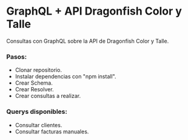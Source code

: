 # GraphQL + API Dragonfish Color y Talle

Consultas con GraphQL sobre la API de Dragonfish Color y Talle.

### Pasos:

- Clonar repositorio.
- Instalar dependencias con "npm install".
- Crear Schema.
- Crear Resolver.
- Crear consultas a realizar.

### Querys disponibles:

- Consultar clientes.
- Consultar facturas manuales.